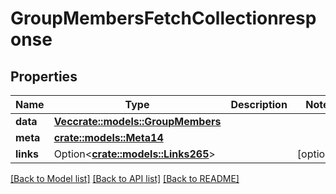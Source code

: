 # GroupMembersFetchCollectionresponse

## Properties

Name | Type | Description | Notes
------------ | ------------- | ------------- | -------------
**data** | [**Vec<crate::models::GroupMembers>**](groupMembers.md) |  | 
**meta** | [**crate::models::Meta14**](meta14.md) |  | 
**links** | Option<[**crate::models::Links265**](links265.md)> |  | [optional]

[[Back to Model list]](../README.md#documentation-for-models) [[Back to API list]](../README.md#documentation-for-api-endpoints) [[Back to README]](../README.md)


